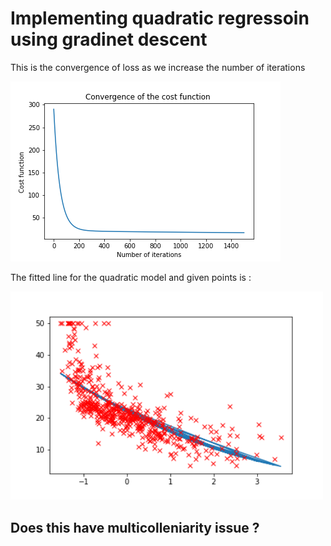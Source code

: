 # Implementing quadratic regressoin using gradinet descent
This is the convergence of loss as we increase the number of iterations 

![](Images/Convergence_of_Cost_Function.png)

The fitted line for the quadratic model and given points is : 

<img src= "Images/Quadratic_fitted_line.png" width = "500">

## Does this have multicolleniarity issue ? 

